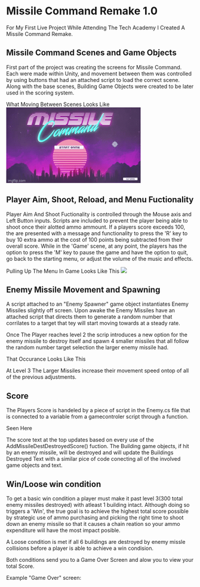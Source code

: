 # Missile Command Remake 1.0

For My First Live Project While Attending The Tech Academy I Created A Missile Command Remake.

## Missile Command Scenes and Game Objects
First part of the project was creating the screens for Missile Command. Each were made within Unity, and movement between them was controlled by using buttons that had an attached script to load the correct scene. Along with the base scenes, Building Game Objects were created to be later used in the scoring system.

What Moving Between Scenes Looks Like
![](https://github.com/GWJonesss/Missile-Command-Remake/blob/main/README-ASSETS/SceneSwap.gif)



## Player Aim, Shoot, Reload, and Menu Fuctionality 
Player Aim And Shoot Fuctionality is controlled through the Mouse axis and Left Button inputs. Scripts are included to prevent the player being able to shoot once their alotted ammo ammount. If a players score exceeds 100, the are presented with a message and functionality to press the 'R' key to buy 10 extra ammo at the cost of 100 points being subtracted from their overall score. While in the 'Game' scene, at any point, the players has the option to press the 'M' key to pause the game and have the option to quit, go back to the starting menu, or adjust the volume of the music and effects.

Pulling Up The Menu In Game Looks Like This
![](https://github.com/GWJonesss/Missile-Command-Remake/blob/main/README-ASSETS/MenuUse.gif)


## Enemy Missile Movement and Spawning
A script attached to an "Enemy Spawner" game object instantiates Enemy Missiles slightly off screen. Upon awake the Enemy Missiles have an attached script that directs them to generate a random number that corrilates to a target that tey will start moving towards at a steady rate.

Once The Player reaches level 2 the scrip introduces a new option for the enemy missile to destroy itself and spawn 4 smaller missiles that all follow 
the random number target selection the larger enemy missile had.

That Occurance Looks Like This


At Level 3 The Larger Missiles increase their movement speed ontop of all of the previous adjustments. 


## Score

The Players Score is handeled by a piece of script in the Enemy.cs file that is connected to a variable from a gamecontroler script through a function. 

Seen Here


The score text at the top updates based on every use of the AddMissileDestDestroyedScore() fuction.
The Building game objects, if hit by an enemy missile, will be destroyed and will update the 
Buildings Destroyed Text with a similar pice of code conecting all of the involved game objects and text.


## Win/Loose win condition
To get a basic win condition a player must make it past level 3(300 total enemy missiles destroyed) with atleast 1 building intact. 
Although doing so triggers a 'Win', the true goal is to achieve the highest total score possible by strategic use of ammo purchasing and picking the right time to shoot down an enemy missile so that it causes a chain reation so your ammo expenditure will have the most impact posible.

A Loose condition is met if all 6 buildings are destroyed by enemy missle collisions before a player is able to achieve a win condision.

Both conditions send you to a Game Over Screen and alow you to view your total Score.

Example "Game Over" screen:




